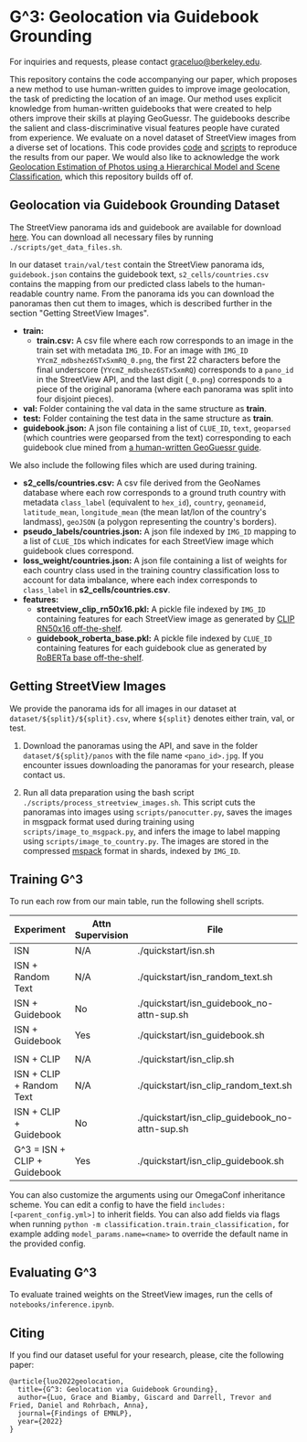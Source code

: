 # G^3: Geolocation via Guidebook Grounding

For inquiries and requests, please contact graceluo@berkeley.edu.

This repository contains the code accompanying our paper, which proposes a new method to use human-written guides to improve image geolocation, the task of predicting the location of an image. Our method uses explicit knowledge from human-written guidebooks that were created to help others improve their skills at playing GeoGuessr. The guidebooks describe the salient and class-discriminative visual features people have curated from experience. We evaluate on a novel dataset of StreetView images from a diverse set of locations. This code provides [code](./g3/classification) and [scripts](./g3/quickstart/) to reproduce the results from our paper. We would also like to acknowledge the work [Geolocation Estimation of Photos using a Hierarchical Model and Scene Classification](https://github.com/TIBHannover/GeoEstimation), which this repository builds off of.

## Geolocation via Guidebook Grounding Dataset

The StreetView panorama ids and guidebook are available for download [here](https://huggingface.co/g-luo/geolocation-via-guidebook-grounding). You can download all necessary files by running `./scripts/get_data_files.sh`.

In our dataset `train/val/test` contain the StreetView panorama ids, `guidebook.json` contains the guidebook text, `s2_cells/countries.csv` contains the mapping from our predicted class labels to the human-readable country name. From the panorama ids you can download the panoramas then cut them to images, which is described further in the section "Getting StreetView Images".

- **train:**
  - **train.csv:** A csv file where each row corresponds to an image in the train set with metadata `IMG_ID`. For an image with `IMG_ID` `YYcmZ_mdbshez6STxSxmRQ_0.png`, the first 22 characters before the final underscore (`YYcmZ_mdbshez6STxSxmRQ`) corresponds to a `pano_id` in the StreetView API, and the last digit (`_0.png`) corresponds to a piece of the original panorama (where each panorama was split into four disjoint pieces).
- **val:** Folder containing the val data in the same structure as **train**.
- **test:** Folder containing the test data in the same structure as **train**.
- **guidebook.json:** A json file containing a list of `CLUE_ID`, `text`,  `geoparsed` (which countries were geoparsed from the text) corresponding to each guidebook clue mined from [a human-written GeoGuessr guide](https://somerandomstuff1.wordpress.com/2019/02/08/geoguessr-the-top-tips-tricks-and-techniques/).

We also include the following files which are used during training.
- **s2_cells/countries.csv:** A csv file derived from the GeoNames database where each row corresponds to a ground truth country with metadata `class_label` (equivalent to `hex_id`), `country`, `geonameid`, `latitude_mean`, `longitude_mean` (the mean lat/lon of the country's landmass), `geoJSON` (a polygon representing the country's borders).
- **pseudo_labels/countries.json:** A json file indexed by `IMG_ID`  mapping to a list of `CLUE_ID`s  which indicates for each StreetView image which guidebook clues correspond.
- **loss_weight/countries.json:** A json file containing a list of weights for each country class used in the training country classification loss to account for data imbalance, where each index corresponds to `class_label`  in **s2_cells/countries.csv**.
- **features:**
    - **streetview_clip_rn50x16.pkl:** A pickle file indexed by `IMG_ID` containing features for each StreetView image as generated by [CLIP RN50x16 off-the-shelf](https://github.com/openai/CLIP).
    - **guidebook_roberta_base.pkl:** A pickle file indexed by `CLUE_ID` containing features for each guidebook clue as generated by [RoBERTa base off-the-shelf](https://huggingface.co/docs/transformers/model_doc/roberta).

## Getting StreetView Images
We provide the panorama ids for all images in our dataset at `dataset/${split}/${split}.csv`, where `${split}` denotes either train, val, or test.

1. Download the panoramas using the API, and save in the folder `dataset/${split}/panos` with the file name `<pano_id>.jpg`. If you encounter issues downloading the panoramas for your research, please contact us.

2. Run all data preparation using the bash script `./scripts/process_streetview_images.sh`. This script cuts the panoramas into images using `scripts/panocutter.py`, saves the images in msgpack format used during training using `scripts/image_to_msgpack.py`, and infers the image to label mapping using `scripts/image_to_country.py`. The images are stored in the compressed [mspack](https://msgpack.org/index.html) format in shards, indexed by `IMG_ID`.

## Training G^3
To run each row from our main table, run the following shell scripts.

| Experiment | Attn Supervision | File |
| ----------- | ----------- | ----------- |
| ISN | N/A | ./quickstart/isn.sh      |
| ISN + Random Text | N/A | ./quickstart/isn_random_text.sh |
| ISN + Guidebook | No | ./quickstart/isn_guidebook_no-attn-sup.sh |
| ISN + Guidebook | Yes | ./quickstart/isn_guidebook.sh |
| | |
| ISN + CLIP | N/A | ./quickstart/isn_clip.sh      |
| ISN + CLIP + Random Text | N/A | ./quickstart/isn_clip_random_text.sh |
| ISN + CLIP + Guidebook | No | ./quickstart/isn_clip_guidebook_no-attn-sup.sh |
| G^3 = ISN + CLIP + Guidebook | Yes | ./quickstart/isn_clip_guidebook.sh |

You can also customize the arguments using our OmegaConf inheritance scheme. You can edit a config to have the field `includes: [<parent_config.yml>]` to inherit fields. You can also add fields via flags when running `python -m classification.train.train_classification,` for example adding `model_params.name=<name>` to override the default name in the provided config.

## Evaluating G^3
To evaluate trained weights on the StreetView images, run the cells of `notebooks/inference.ipynb`.

## Citing
If you find our dataset useful for your research, please, cite the following paper:
```
@article{luo2022geolocation,
  title={G^3: Geolocation via Guidebook Grounding},
  author={Luo, Grace and Biamby, Giscard and Darrell, Trevor and Fried, Daniel and Rohrbach, Anna},
  journal={Findings of EMNLP},
  year={2022}
}
```
